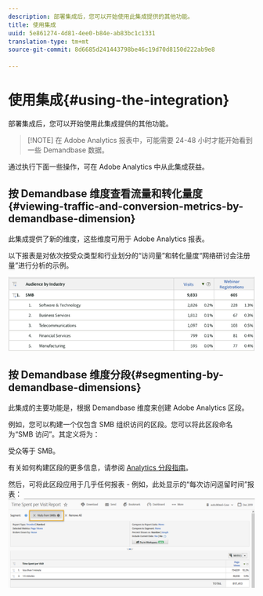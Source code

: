 ```yaml
---
description: 部署集成后，您可以开始使用此集成提供的其他功能。
title: 使用集成
uuid: 5e861274-4d81-4ee0-b84e-ab83bc1c1331
translation-type: tm+mt
source-git-commit: 8d6685d241443798be46c19d70d8150d222ab9e8

---
```



# 使用集成{#using-the-integration}

部署集成后，您可以开始使用此集成提供的其他功能。

>[!NOTE] 在 Adobe Analytics 报表中，可能需要 24-48 小时才能开始看到一些 Demandbase 数据。

通过执行下面一些操作，可在 Adobe Analytics 中从此集成获益。

## 按 Demandbase 维度查看流量和转化量度{#viewing-traffic-and-conversion-metrics-by-demandbase-dimension}

此集成提供了新的维度，这些维度可用于 Adobe Analytics 报表。

以下报表是对依次按受众类型和行业划分的“访问量”和转化量度“网络研讨会注册量”进行分析的示例。

![](assets/metrics_db_dimensions.png)

## 按 Demandbase 维度分段{#segmenting-by-demandbase-dimensions}

此集成的主要功能是，根据 Demandbase 维度来创建 Adobe Analytics 区段。

例如，您可以构建一个仅包含 SMB 组织访问的区段。您可以将此区段命名为“SMB 访问”。其定义将为：

受众等于 SMB。

有关如何构建区段的更多信息，请参阅 [Analytics 分段指南](https://docs.adobe.com/content/help/zh-Hans/analytics/components/segmentation/seg-home.html)。

然后，可将此区段应用于几乎任何报表 - 例如，此处显示的“每次访问逗留时间”报表：![](assets/segment_applied_report.png)
